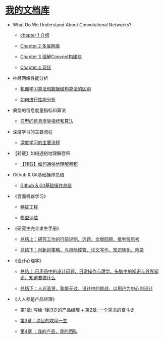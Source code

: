 # [我的文档库](README.md)

- What Do We Understand About Convolutional Networks?

  - [chapter 1 介绍](page1.md)

  - [Chapter 2 多层网络](page2.md)

  - [Chapter 3 理解Convnet构建块](page3.md)

  - [Chapter 4 现状](page4.md)

- 神经网络性能分析

  - [机器学习算法和数据结构算法的区别](page5.md)

  - [如何进行性能分析](page6.md)

- 典型的信息度量指标和算法

  - [典型的信息度量指标和算法](page7.md)

- 深度学习的主要流程

  - [深度学习的主要流程](page11.md)

- 【转载】如何通俗地理解卷积

  - [【转载】如何通俗地理解卷积](page12.md)

- Github & Git基础操作总结

  - [Github & Git基础操作总结](page14.md)

- 《百面机器学习》

  - [特征工程](a.md)

  - [模型评估](b.md)

- 《研究生完全求生手册》

  - [总结上：研究工作的行前说明、选题、文献回顾、批判性思考](page8.md)

  - [总结下：创新的策略、与风险控管、论文写作、知识转化、附录](page9.md)

- 《设计心理学》

  - [总结上:日用品中的设计问题、日常操作心理学、头脑中的知识与外界知识、知道要做什么](page10.md)

  - [总结下：人非圣贤，孰能无过、设计中的挑战、以用户为中心的设计](page13.md)

- 《人人都是产品经理》

  - [第1章: 写给-1到3岁的产品经理 + 第2章: 一个需求的奋斗史](pagerr.md)

  - [第3章：项目的坎坷一生](pagerr2.md)

  - [第4章 ：我的产品，我的团队](pagerr3.md)
